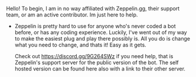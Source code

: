 Hello! To begin, I am in no way affiliated with Zeppelin.gg, their support team, or am an active contributor. Im just here to help.
- Zeppelin is pretty hard to use for anyone who's never coded a bot before, or has any coding experience. Luckily, I've went out of my way to make the easiest plug and play there possibly is. All you do is change
  what you need to change, and thats it! Easy as it gets.

  Check out https://discord.gg/9G264SWz if you need help, that is Zeppelin's support server for the public version of the bot. The self hosted version can be found here also with a link to their other server.
